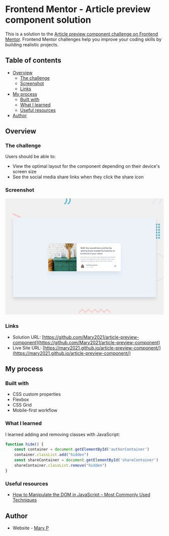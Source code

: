 # Frontend Mentor - Article preview component solution

This is a solution to the [Article preview component challenge on Frontend Mentor](https://www.frontendmentor.io/challenges/article-preview-component-dYBN_pYFT). Frontend Mentor challenges help you improve your coding skills by building realistic projects. 

## Table of contents

- [Overview](#overview)
  - [The challenge](#the-challenge)
  - [Screenshot](#screenshot)
  - [Links](#links)
- [My process](#my-process)
  - [Built with](#built-with)
  - [What I learned](#what-i-learned)
  - [Useful resources](#useful-resources)
- [Author](#author)

## Overview

### The challenge

Users should be able to:

- View the optimal layout for the component depending on their device's screen size
- See the social media share links when they click the share icon

### Screenshot

![](./design/desktop-preview.jpg)

### Links

- Solution URL: [https://github.com/Mary2021/article-preview-component](https://github.com/Mary2021/article-preview-component)
- Live Site URL: [https://mary2021.github.io/article-preview-component/](https://mary2021.github.io/article-preview-component/)

## My process

### Built with

- CSS custom properties
- Flexbox
- CSS Grid
- Mobile-first workflow

### What I learned

I learned adding and removing classes with JavaScript:

```js
function hide() {
    const container = document.getElementById('authorContainer')
    container.classList.add("hidden") 
    const shareContainer = document.getElementById('shareContainer')
    shareContainer.classList.remove("hidden")
}
```

### Useful resources

- [How to Manipulate the DOM in JavaScript – Most Commonly Used Techniques](https://www.freecodecamp.org/news/javascript-document-object-model-explained/)


## Author

- Website - [Mary P](https://github.com/Mary2021)
